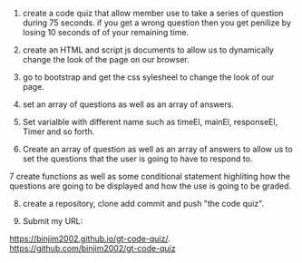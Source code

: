 1. create a code quiz that allow member use to take a series of question during 75 seconds.
if you get a wrong question then you get penilize by losing 10 seconds of of your remaining time.

2. create an HTML and script js documents to allow us to dynamically change the look of the page on our browser.

3. go to bootstrap and get the css sylesheel to change the look of our page.

4. set an array of questions as well as an array of answers.

5. Set varialble with different name such as timeEl, mainEl, responseEl, Timer and so forth.

6. Create an array of question as well as an array of answers to allow us to set the questions that the user is going to have to respond to.

7 create functions as well as some conditional statement highliting how the questions are going to be displayed and how the use is going to be graded.

8. create a repository, clone add commit and push "the code quiz".

9. Submit my URL:

 https://binjim2002.github.io/gt-code-quiz/.
 https://github.com/binjim2002/gt-code-quiz


